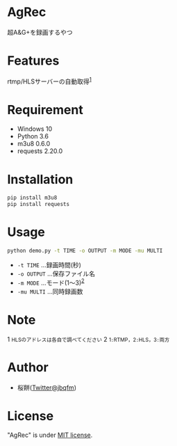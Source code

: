 # AgRec

超A&G+を録画するやつ

# Features

rtmp/HLSサーバーの自動取得<sup>[1](#note1)</sup>

# Requirement

* Windows 10
* Python    3.6
* m3u8      0.6.0
* requests  2.20.0

# Installation

```bash
pip install m3u8
pip install requests
```

# Usage

```bash
python demo.py -t TIME -o OUTPUT -m MODE -mu MULTI
```
* `-t TIME`		…録画時間(秒)
* `-o OUTPUT`	…保存ファイル名
* `-m MODE`		…モード(1～3)<sup>[2](#note2)</sup>
* `-mu MULTI`	…同時録画数

# Note
1 <small id="note1">HLSのアドレスは各自で調べてください</small>
2 <small id="note2">1``:``RTMP，2``:``HLS，3``:``両方</small>


# Author

* 桜餅([Twitter@jbqfm](https://twitter.com/jbqfm))

# License
 
"AgRec" is under [MIT license](https://en.wikipedia.org/wiki/MIT_License).
